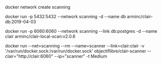 docker network create scanning

docker run -p 5432:5432 --network scanning -d --name db arminc/clair-db:2019-04-03

docker run -p 6060:6060 --network scanning --link db:postgres -d --name clair arminc/clair-local-scan:v2.0.6

docker run --net=scanning --rm --name=scanner --link=clair:clair -v '/var/run/docker.sock:/var/run/docker.sock'  objectiflibre/clair-scanner --clair="http://clair:6060" --ip="scanner" -t Medium <Image to scan>   
